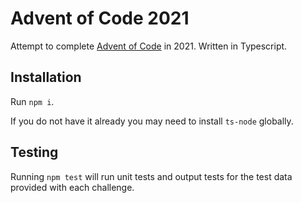 # Advent of Code 2021

Attempt to complete [Advent of Code](https://adventofcode.com/) in 2021. Written in Typescript.

## Installation

Run `npm i`.

If you do not have it already you may need to install `ts-node` globally.

## Testing

Running `npm test` will run unit tests and output tests for the test data provided with each challenge.